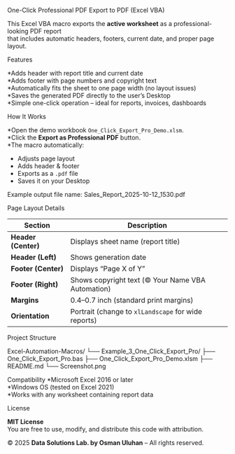 One-Click Professional PDF Export to PDF (Excel VBA)

This Excel VBA macro exports the **active worksheet** as a professional-looking PDF report  
that includes automatic headers, footers, current date, and proper page layout.


Features

*Adds header with report title and current date  
*Adds footer with page numbers and copyright text  
*Automatically fits the sheet to one page width (no layout issues)  
*Saves the generated PDF directly to the user’s Desktop  
*Simple one-click operation – ideal for reports, invoices, dashboards  



How It Works

*Open the demo workbook `One_Click_Export_Pro_Demo.xlsm`.  
*Click the **Export as Professional PDF** button.  
*The macro automatically:
   - Adjusts page layout  
   - Adds header & footer  
   - Exports as a `.pdf` file  
   - Saves it on your Desktop  

Example output file name:  Sales_Report_2025-10-12_1530.pdf

Page Layout Details

| Section | Description |
|----------|--------------|
| **Header (Center)** | Displays sheet name (report title) |
| **Header (Left)** | Shows generation date |
| **Footer (Center)** | Displays “Page X of Y” |
| **Footer (Right)** | Shows copyright text (© Your Name VBA Automation) |
| **Margins** | 0.4–0.7 inch (standard print margins) |
| **Orientation** | Portrait (change to `xlLandscape` for wide reports) |



Project Structure

Excel-Automation-Macros/
└── Example_3_One_Click_Export_Pro/
├── One_Click_Export_Pro.bas
├── One_Click_Export_Pro_Demo.xlsm
├── README.md
└── Screenshot.png

 Compatibility
*Microsoft Excel 2016 or later  
*Windows OS (tested on Excel 2021)  
*Works with any worksheet containing report data  



License

**MIT License**  
You are free to use, modify, and distribute this code with attribution.  

© 2025 **Data Solutions Lab. by Osman Uluhan** – All rights reserved.













